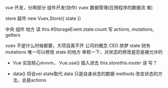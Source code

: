 vue 开发，分两部分
组件开发(协作)  vuex 数据管理(应用程序的数据流 难)

store 超市 new Vuex,Store({
  state
})

中央 组件 地方
读 this.#StorageEvent.state.count
写 actions, mutations, getters

vuex 不是什么时候都要，大项目离不开
公司的概念
CEO 旅梦 state
财务 mutations 唯一可以修改 state 的地方 
审核一下，对状态的修改是否是被允许的

- Vue 实现核心mvvm，
  Vue.use() 插入进去
  this.$store
  this.$router
  读
  写？
  
- data() 将会vei state取代
  data 只是自身状态的数据
  methods 改变状态的方法，会是actions
